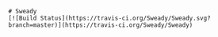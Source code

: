     # Sweady 
    [![Build Status](https://travis-ci.org/Sweady/Sweady.svg?branch=master)](https://travis-ci.org/Sweady/Sweady)